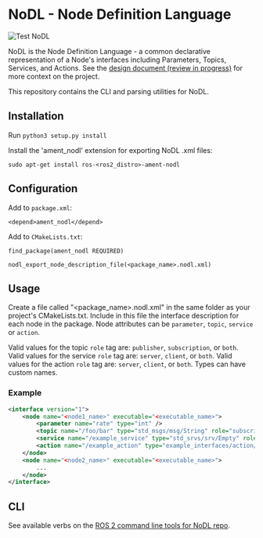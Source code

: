 # NoDL - Node Definition Language

![Test NoDL](https://github.com/ubuntu-robotics/nodl/workflows/test%20nodl/badge.svg?event=push)

NoDL is the Node Definition Language - a common declarative representation of a Node's interfaces including Parameters, Topics, Services, and Actions. See the [design document (review in progress)](https://github.com/ubuntu-robotics/design/blob/node_idl/articles/ros2_nodl.md) for more context on the project.

This repository contains the CLI and parsing utilities for NoDL.

## Installation

Run `python3 setup.py install`

Install the 'ament_nodl' extension for exporting NoDL .xml files:

`sudo apt-get install ros-<ros2_distro>-ament-nodl`

## Configuration

Add to `package.xml`:

`<depend>ament_nodl</depend>`

Add to `CMakeLists.txt`:

`find_package(ament_nodl REQUIRED)`

`nodl_export_node_description_file(<package_name>.nodl.xml)`

## Usage

Create a file called "<package_name>.nodl.xml" in the same folder as your project's CMakeLists.txt. 
Include in this file the interface description for each node in the package.
Node attributes can be `parameter`, `topic`, `service` or `action`.

Valid values for the topic `role` tag are: `publisher`, `subscription`, or `both`.
Valid values for the service `role` tag are: `server`, `client`, or `both`.
Valid values for the action `role` tag are: `server`, `client`, or `both`.
Types can have custom names.

### Example

```xml
<interface version="1">
	<node name="<node1_name>" executable="<executable_name>">
		<parameter name="rate" type="int" />
		<topic name="/foo/bar" type="std_msgs/msg/String" role="subscription" />
		<service name="/example_service" type="std_srvs/srv/Empty" role="client" />
		<action name="/example_action" type="example_interfaces/action/Fibonacci" role="both" />
	</node>
	<node name="<node2_name>" executable="<executable_name>">
		...
	</node>
</interface>
```

## CLI

See available verbs on the [ROS 2 command line tools for NoDL repo](https://github.com/ubuntu-robotics/nodl/tree/master/ros2nodl).
